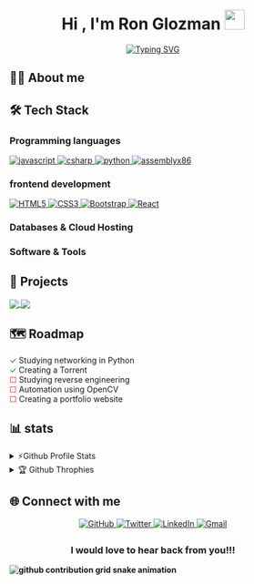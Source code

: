 
<h1 align="center"><b>Hi , I'm Ron Glozman </b><img src="https://media.giphy.com/media/hvRJCLFzcasrR4ia7z/giphy.gif" width="35"></h1>


<p align="center">
<a href="https://git.io/typing-svg"><img src="https://readme-typing-svg.demolab.com?font=Time+New+Roman&weight=200&pause=1000&color=F7E32F&background=F0DCFF00&center=true&width=600&lines=Lives+in+Israel+♥;Studies+computer+science+in+De+Shalit+high+school;Learning+to+be+a+Full+Stack+developer;Searching+for+a+job+" alt="Typing SVG" /></a>
</p>

## 👨‍💻 About me 



## 🛠️ Tech Stack 
### Programming languages
  <a href="https://developer.mozilla.org/en-US/docs/Web/JavaScript" target="_blank"> 
    <img alt="javascript" src="https://img.shields.io/static/v1?message=JavaScript&logo=javascript&labelColor=black&color=FFFF00&logoColor=white&label=%20">
</a>
  <a href="https://learn.microsoft.com/en-us/dotnet/csharp" target="_blank"> 
  <img alt="csharp" src="https://img.shields.io/static/v1?message=csharp&logo=csharp&labelColor=purple&color=pink&logoColor=white&label=%20">
</a>
  <a href="https://www.python.org" target="_blank"> 
  <img alt="python" src="https://img.shields.io/static/v1?message=Python&logo=Python&labelColor=yellow&color=blue&logoColor=white&label=%20">
</a>
  <a href="https://en.wikipedia.org/wiki/X86_assembly_language" target="_blank"> 
  <img alt="assemblyx86" src="https://img.shields.io/static/v1?message=AssemblyX86&logo=AssemblyScript&labelColor=black&color=gray&logoColor=white&label=%20">
</a>

### frontend development
  <a href="https://en.wikipedia.org/wiki/HTML" target="_blank"> 
    <img alt="HTML5" src="https://img.shields.io/static/v1?message=HTML5&logo=html5&labelColor=white&color=orange&logoColor=orange&label=%20">
</a>
  <a href="https://en.wikipedia.org/wiki/CSS" target="_blank"> 
  <img alt="CSS3" src="https://img.shields.io/static/v1?message=css3&logo=CSS3&labelColor=white&color=blue&logoColor=blue&label=%20">
</a>
  <a href="https://getbootstrap.com/" target="_blank"> 
  <img alt="Bootstrap" src="https://img.shields.io/static/v1?message=Bootstrap&logo=bootstrap&labelColor=white&color=purple&logoColor=purple&label=%20">
</a>
  <a href="https://react.dev/" target="_blank"> 
  <img alt="React" src="https://img.shields.io/static/v1?message=React&logo=react&labelColor=white&color=cyan&logoColor=cyan&label=%20">
</a>


### Databases & Cloud Hosting 





### Software & Tools


## 📂 Projects 
<a href="https://github.com/popisgod/Chat_Room">

  <img align="center" src="https://github-readme-stats.anuraghazra1.vercel.app/api/pin/?username=popisgod&repo=Chat_Room&theme=tokyonight" />
  
</a>



<a href="https://github.com/popisgod/Torrent">

  <img align="center" src="https://github-readme-stats.anuraghazra1.vercel.app/api/pin/?username=popisgod&repo=Torrent&theme=tokyonight" />
  
</a>


## 🗺️ Roadmap 

<span style="color: green;">&#x2713;</span> Studying networking in Python <br>
<span style="color: green;">&#x2713;</span> Creating a Torrent <br> 
<span style="color: red;">&#x2610;</span> Studying reverse engineering <br> 
<span style="color: red;">&#x2610;</span> Automation using OpenCV <br> 
<span style="color: red;">&#x2610;</span> Creating a portfolio website <br>


## 📊 stats 

<details>
  <summary>⚡Github Profile Stats</summary> <br>
  <img alt="popisgod's Github Stats" src="https://github-readme-stats.vercel.app/api?username=popisgod&show_icons=true&count_private=true&theme=tokyonight"/>
  <img alt="popisgod's Contribution Streak" src="https://github-readme-streak-stats.herokuapp.com/?user=popisgod&theme=tokyonight"/>
  <img alt="popisgod's Top Languages "  src = "https://github-readme-stats.vercel.app/api/top-langs/?username=popisgod&theme=tokyonight&layout=compact" width="400">
  
</details>

<details> 
<summary>🏆 Github Throphies </summary> <br>
  <img alt="popisgod's Github Throphies" src="https://github-profile-trophy.vercel.app/?username=popisgod&theme=tokyonight&column=3" />
</details>


## 🌐 Connect with me 
<div align="center">
  <a href="https://github.com/popisgod" target="_blank"> 
    <img src="https://img.shields.io/badge/github-%2324292e.svg?&style=for-the-badge&logo=github&logoColor=green" alt="GitHub" style="margin-bottom: 5px;">
  </a>
  <a href="https://twitter.com/GlozmanRon" target="_blank" >
    <img src="https://img.shields.io/badge/twitter-%2300acee.svg?&style=for-the-badge&logo=twitter&logoColor=pink" alt="Twitter" style="margin-bottom: 5px;">
  </a>
  <a href="https://www.linkedin.com/in/ron-glozman-41724322b/" target="_blank">
    <img src="https://img.shields.io/badge/linkedin-%231E77B5.svg?&style=for-the-badge&logo=linkedin&logoColor=white" alt="LinkedIn" style="margin-bottom: 5px;">
  </a>
  <a href="mailto:ronglozman2006@gmail.com" target="_blank">
    <img src="https://img.shields.io/badge/Gmail-D14836?style=for-the-badge&logo=gmail&logoColor=white" alt="Gmail"/>
  </a>
</div>

<h3 align="center"><b>I would love to hear back from you!!!</h3>
<picture>
  <source media="(prefers-color-scheme: dark)" srcset="https://raw.githubusercontent.com/popisgod/popisgod/output/github-contribution-grid-snake-dark.svg">
  <source media="(prefers-color-scheme: light)" srcset="https://raw.githubusercontent.com/popisgod/popisgod/output/github-contribution-grid-snake.svg">
  <img alt="github contribution grid snake animation" src="https://raw.githubusercontent.com/popisgod/popisgod/output/github-contribution-grid-snake.svg">
</picture>
</div>


